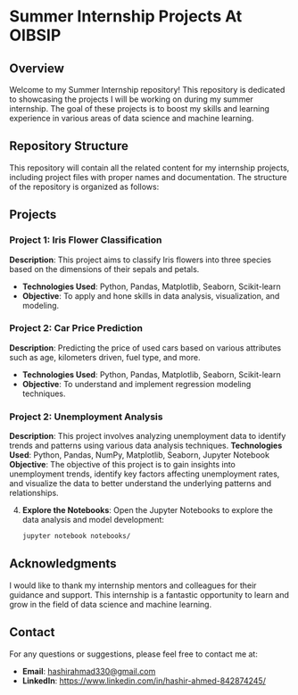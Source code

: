 # Summer Internship Projects At OIBSIP

## Overview

Welcome to my Summer Internship repository! This repository is dedicated to showcasing the projects I will be working on during my summer internship. The goal of these projects is to boost my skills and learning experience in various areas of data science and machine learning.

## Repository Structure

This repository will contain all the related content for my internship projects, including project files with proper names and documentation. The structure of the repository is organized as follows:


## Projects

### Project 1: Iris Flower Classification
**Description**: This project aims to classify Iris flowers into three species based on the dimensions of their sepals and petals.
- **Technologies Used**: Python, Pandas, Matplotlib, Seaborn, Scikit-learn
- **Objective**: To apply and hone skills in data analysis, visualization, and modeling.

### Project 2: Car Price Prediction
**Description**: Predicting the price of used cars based on various attributes such as age, kilometers driven, fuel type, and more.
- **Technologies Used**: Python, Pandas, Matplotlib, Seaborn, Scikit-learn
- **Objective**: To understand and implement regression modeling techniques.

### Project 2: Unemployment Analysis
**Description**: This project involves analyzing unemployment data to identify trends and patterns using various data analysis techniques.
**Technologies Used**: Python, Pandas, NumPy, Matplotlib, Seaborn, Jupyter Notebook
**Objective**: The objective of this project is to gain insights into unemployment trends, identify key factors affecting unemployment rates, and visualize the data to better understand the underlying patterns and relationships.




4. **Explore the Notebooks**:
   Open the Jupyter Notebooks to explore the data analysis and model development:
   ```bash
   jupyter notebook notebooks/
   ```

## Acknowledgments

I would like to thank my internship mentors and colleagues for their guidance and support. This internship is a fantastic opportunity to learn and grow in the field of data science and machine learning.

## Contact

For any questions or suggestions, please feel free to contact me at:
- **Email**: hashirahmad330@gmail.com
- **LinkedIn**: https://www.linkedin.com/in/hashir-ahmed-842874245/

